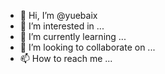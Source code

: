 - 👋 Hi, I’m @yuebaix
- 👀 I’m interested in ...
- 🌱 I’m currently learning ...
- 💞️ I’m looking to collaborate on ...
- 📫 How to reach me ...

<!---
yuebaix/yuebaix is a ✨ special ✨ repository because its `README.md` (this file) appears on your GitHub profile.
You can click the Preview link to take a look at your changes.
--->
